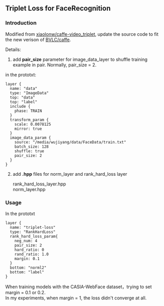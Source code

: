 ## Triplet Loss for FaceRecognition

### Introduction  

Modified from [xiaolonw/caffe-video_triplet](https://github.com/xiaolonw/caffe-video_triplet), update the source code to fit the new verison of [BVLC/caffe](https://github.com/BVLC/caffe).   

Details:   
1. add **pair_size** parameter for image_data_layer to shuffle training example in pair. Normally, pair_size = 2.   

in the prototxt:  
```
layer {
  name: "data"
  type: "ImageData"
  top: "data"
  top: "label"
  include { 
    phase: TRAIN
  }
  transform_param {
    scale: 0.0078125
    mirror: true
  }
  image_data_param {
    source: "/media/wujiyang/data/FaceData/train.txt"
    batch_size: 128
    shuffle: true
    pair_size: 2
  }
}   
```  
2. add **.hpp** files for norm_layer and rank_hard_loss layer  

    rank_hard_loss_layer.hpp  
    norm_layer.hpp    

### Usage
In the prototxt  
```
layer {
  name: "triplet-loss"
  type: "RankHardLoss" 
  rank_hard_loss_param{
    neg_num: 4
    pair_size: 2
    hard_ratio: 0
    rand_ratio: 1.0
    margin: 0.1
  }
  bottom: "norml2"
  bottom: "label"
} 
```  
When training models with the CASIA-WebFace dataset，trying to  set margin = 0.1 or 0.2.   
In my experiments,  when margin = 1, the loss didn't converge at all. 